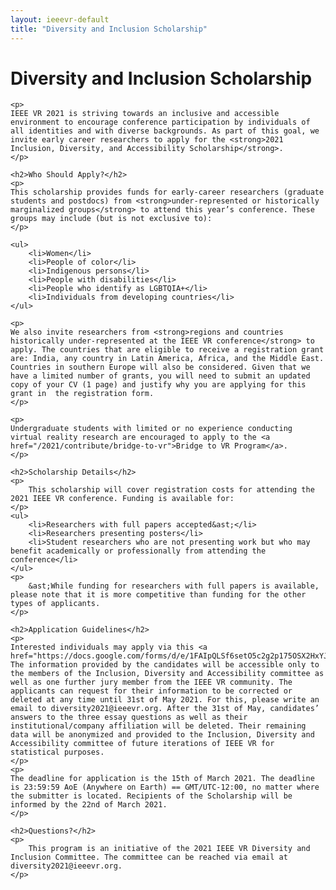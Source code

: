 ```yaml
---
layout: ieeevr-default
title: "Diversity and Inclusion Scholarship"
---
```


<div>
    <h1>Diversity and Inclusion Scholarship</h1>

    <p>
    IEEE VR 2021 is striving towards an inclusive and accessible environment to encourage conference participation by individuals of all identities and with diverse backgrounds. As part of this goal, we invite early career researchers to apply for the <strong>2021 Inclusion, Diversity, and Accessibility Scholarship</strong>. 
    </p>
    
    <h2>Who Should Apply?</h2>
    <p>
    This scholarship provides funds for early-career researchers (graduate students and postdocs) from <strong>under-represented or historically marginalized groups</strong> to attend this year’s conference. These groups may include (but is not exclusive to):
    </p>

    <ul>
        <li>Women</li>
        <li>People of color</li>
        <li>Indigenous persons</li>
        <li>People with disabilities</li>
        <li>People who identify as LGBTQIA+</li>
        <li>Individuals from developing countries</li>
    </ul>
    
    <p>
    We also invite researchers from <strong>regions and countries historically under-represented at the IEEE VR conference</strong> to apply. The countries that are eligible to receive a registration grant are: India, any country in Latin America, Africa, and the Middle East. Countries in southern Europe will also be considered. Given that we have a limited number of grants, you will need to submit an updated copy of your CV (1 page) and justify why you are applying for this grant in  the registration form. 
    </p>
    
    <p>
    Undergraduate students with limited or no experience conducting virtual reality research are encouraged to apply to the <a href="/2021/contribute/bridge-to-vr">Bridge to VR Program</a>.
    </p>
    
    <h2>Scholarship Details</h2>
    <p>
        This scholarship will cover registration costs for attending the 2021 IEEE VR conference. Funding is available for:
    </p>
    <ul>
        <li>Researchers with full papers accepted&ast;</li>
        <li>Researchers presenting posters</li>
        <li>Student researchers who are not presenting work but who may benefit academically or professionally from attending the conference</li>
    </ul>
    <p>
        &ast;While funding for researchers with full papers is available, please note that it is more competitive than funding for the other types of applicants.
    </p>
    
    <h2>Application Guidelines</h2>
    <p>
    Interested individuals may apply via this <a href="https://docs.google.com/forms/d/e/1FAIpQLSf6setO5c2g2p175OSX2HxYJhkRUlD5cnjY4X8OGa1zarHRmA/viewform">form</a>. The information provided by the candidates will be accessible only to the members of the Inclusion, Diversity and Accessibility committee as well as one further jury member from the IEEE VR community. The applicants can request for their information to be corrected or deleted at any time until 31st of May 2021. For this, please write an email to diversity2021@ieeevr.org. After the 31st of May, candidates’ answers to the three essay questions as well as their institutional/company affiliation will be deleted. Their remaining data will be anonymized and provided to the Inclusion, Diversity and Accessibility committee of future iterations of IEEE VR for statistical purposes.
    </p>
    <p>
    The deadline for application is the 15th of March 2021. The deadline is 23:59:59 AoE (Anywhere on Earth) == GMT/UTC-12:00, no matter where the submitter is located. Recipients of the Scholarship will be informed by the 22nd of March 2021. 
    </p>
    
    <h2>Questions?</h2>
    <p>
        This program is an initiative of the 2021 IEEE VR Diversity and Inclusion Committee. The committee can be reached via email at diversity2021@ieeevr.org.
    </p>
    
    
    
</div>